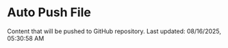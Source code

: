 # Auto Push File

Content that will be pushed to GitHub repository.
Last updated: 08/16/2025, 05:30:58 AM